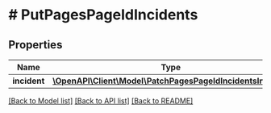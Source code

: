# # PutPagesPageIdIncidents

## Properties

Name | Type | Description | Notes
------------ | ------------- | ------------- | -------------
**incident** | [**\OpenAPI\Client\Model\PatchPagesPageIdIncidentsIncident**](PatchPagesPageIdIncidentsIncident.md) |  | [optional]

[[Back to Model list]](../../README.md#models) [[Back to API list]](../../README.md#endpoints) [[Back to README]](../../README.md)
